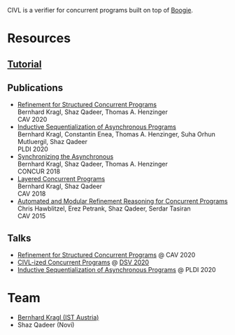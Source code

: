 CIVL is a verifier for concurrent programs built on top of [Boogie](https://github.com/boogie-org/boogie).

# Resources

## [Tutorial](tutorial)

## Publications

* [Refinement for Structured Concurrent Programs](https://pub.ist.ac.at/~bkragl/papers/cav2020.pdf)\
  Bernhard Kragl, Shaz Qadeer, Thomas A. Henzinger\
  CAV 2020
* [Inductive Sequentialization of Asynchronous Programs](https://pub.ist.ac.at/~bkragl/papers/pldi2020.pdf)\
  Bernhard Kragl, Constantin Enea, Thomas A. Henzinger, Suha Orhun Mutluergil, Shaz Qadeer\
  PLDI 2020
* [Synchronizing the Asynchronous](https://pub.ist.ac.at/~bkragl/papers/concur2018.pdf)\
  Bernhard Kragl, Shaz Qadeer, Thomas A. Henzinger\
  CONCUR 2018
* [Layered Concurrent Programs](https://pub.ist.ac.at/~bkragl/papers/cav2018.pdf)\
  Bernhard Kragl, Shaz Qadeer\
  CAV 2018
* [Automated and Modular Refinement Reasoning for Concurrent Programs](https://www.microsoft.com/en-us/research/publication/automated-and-modular-refinement-reasoning-for-concurrent-programs/)\
  Chris Hawblitzel, Erez Petrank, Shaz Qadeer, Serdar Tasiran\
  CAV 2015

## Talks

* [Refinement for Structured Concurrent Programs](https://youtu.be/anKt3qjo5as?t=1306) @ CAV 2020
* [CIVL-ized Concurrent Programs](https://youtu.be/f8Cjpt-rzxE?t=2081) @ [DSV 2020](https://smackers.github.io/democratizing-software-verification-workshop-2020/)
* [Inductive Sequentialization of Asynchronous Programs](https://www.youtube.com/watch?v=hShxxspWeb8) @ PLDI 2020

# Team

* [Bernhard Kragl (IST Austria)](https://pub.ist.ac.at/~bkragl)
* Shaz Qadeer (Novi)
